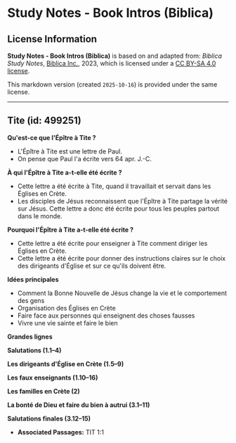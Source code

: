 # Study Notes - Book Intros (Biblica)

## License Information

**Study Notes - Book Intros (Biblica)** is based on and adapted from: _Biblica Study Notes_, [Biblica Inc.](https://www.biblica.com/), 2023, which is licensed under a [CC BY-SA 4.0 license](https://creativecommons.org/licenses/by-sa/4.0/legalcode.en).

This markdown version (created `2025-10-16`) is provided under the same license.



--------------------------------

## Tite (id: 499251)

**Qu'est\-ce que l'Épître à Tite ?**

* L'Épître à Tite est une lettre de Paul.
* On pense que Paul l'a écrite vers 64 apr. J.\-C.

**À qui l'Épître à Tite a\-t\-elle été écrite ?**

* Cette lettre a été écrite à Tite, quand il travaillait et servait dans les Églises en Crète.
* Les disciples de Jésus reconnaissent que l'Épître à Tite partage la vérité sur Jésus. Cette lettre a donc été écrite pour tous les peuples partout dans le monde.

**Pourquoi l'Épître à Tite a\-t\-elle été écrite ?**

* Cette lettre a été écrite pour enseigner à Tite comment diriger les Églises en Crète.
* Cette lettre a été écrite pour donner des instructions claires sur le choix des dirigeants d'Église et sur ce qu'ils doivent être.

**Idées principales**

* Comment la Bonne Nouvelle de Jésus change la vie et le comportement des gens
* Organisation des Églises en Crète
* Faire face aux personnes qui enseignent des choses fausses
* Vivre une vie sainte et faire le bien

**Grandes lignes**

**Salutations (1\.1–4\)**

**Les dirigeants d'Église en Crète (1\.5–9\)**

**Les faux enseignants (1\.10–16\)**

**Les familles en Crète (2\)**

**La bonté de Dieu et faire du bien à autrui (3\.1–11\)**

**Salutations finales (3\.12–15\)**

* **Associated Passages:** TIT 1:1

